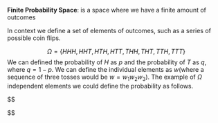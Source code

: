 **Finite Probability Space**: is a space where we have a finite amount of outcomes

In context we define a set of elements of outcomes, such as a series of possible coin flips. 

$$
\Omega = \{HHH,HHT,HTH,HTT,THH,THT,TTH,TTT\}
$$
We can defined the probability of $H$ as $p$ and the probability of $T$ as $q$, where $q = 1 - p$. We can define the individual elements as $w$(where a sequence of three tosses would be $w = w_1w_2w_3$). The example of $\Omega$ independent elements we could define the probability as follows.

$$

$$